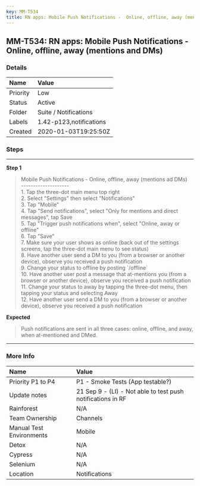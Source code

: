 ```yaml
---
key: MM-T534
title: RN apps: Mobile Push Notifications -  Online, offline, away (mentions and DMs)
---
```


## MM-T534: RN apps: Mobile Push Notifications - Online, offline, away (mentions and DMs)

### Details

| Name     | Value                   |
| :------- | :---------------------- |
| Priority | Low                     |
| Status   | Active                  |
| Folder   | Suite / Notifications   |
| Labels   | 1.42-p123,notifications |
| Created  | 2020-01-03T19:25:50Z    |

### Steps

<hr/>

**Step 1**

> <article>Mobile Push Notifications - Online, offline, away (mentions ad DMs)<br>--------------------<br>1. Tap the three-dot main menu top right<br>2. Select "Settings" then select "Notifications"<br>3. Tap "Mobile"<br>4. Tap "Send notifications", select "Only for mentions and direct messages", tap Save<br>5. Tap "Trigger push notifications when", select "Online, away or offline"<br>6. Tap "Save"<br>7. Make sure your user shows as online (back out of the settings screens, tap the three-dot main menu to see status)<br>8. Have another user send a DM to you (from a browser or another device), observe you received a push notification<br>9. Change your status to offline by posting `/offline`<br>10. Have another user post a message that at-mentions you (from a browser or another device), observe you received a push notification<br>11. Change your status to away by tapping the three-dot menu, then tapping your status and selecting Away<br>12. Have another user send a DM to you (from a browser or another device), observe you received a push notification</article>

**Expected**

> <article>Push notifications are sent in all three cases: online, offline, and away, when at-mentioned and DMed.</article>

<hr/>

### More Info

| Name                     | Value                                                       |
| :----------------------- | :---------------------------------------------------------- |
| Priority P1 to P4        | P1 - Smoke Tests (App testable?)                            |
| Update notes             | 21 Sep 9 - (LI) - Not able to test push notifications in RF |
| Rainforest               | N/A                                                         |
| Team Ownership           | Channels                                                    |
| Manual Test Environments | Mobile                                                      |
| Detox                    | N/A                                                         |
| Cypress                  | N/A                                                         |
| Selenium                 | N/A                                                         |
| Location                 | Notifications                                               |
